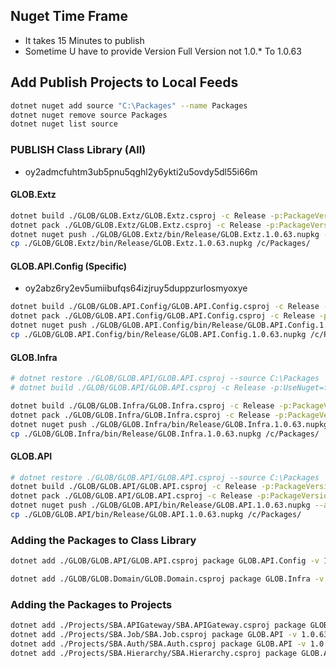 ## Nuget Time Frame
- It takes 15 Minutes to publish
- Sometime U have to provide Version Full Version not 1.0.* To 1.0.63
## Add Publish Projects to Local Feeds
```bash
dotnet nuget add source "C:\Packages" --name Packages 
dotnet nuget remove source Packages
dotnet nuget list source

```

### PUBLISH Class Library (All)
- oy2admcfuhtm3ub5pnu5qghl2y6ykti2u5ovdy5dl55i66m

#### GLOB.Extz
```bash
dotnet build ./GLOB/GLOB.Extz/GLOB.Extz.csproj -c Release -p:PackageVersion=1.0.63
dotnet pack ./GLOB/GLOB.Extz/GLOB.Extz.csproj -c Release -p:PackageVersion=1.0.63
dotnet nuget push ./GLOB/GLOB.Extz/bin/Release/GLOB.Extz.1.0.63.nupkg --api-key oy2admcfuhtm3ub5pnu5qghl2y6ykti2u5ovdy5dl55i66m --source https://api.nuget.org/v3/index.json
cp ./GLOB/GLOB.Extz/bin/Release/GLOB.Extz.1.0.63.nupkg /c/Packages/
```

#### GLOB.API.Config (Specific)
- oy2abz6ry2ev5umiibufqs64izjruy5duppzurlosmyoxye
```bash
dotnet build ./GLOB/GLOB.API.Config/GLOB.API.Config.csproj -c Release -p:PackageVersion=1.0.63 -p:UseNuget=true
dotnet pack ./GLOB/GLOB.API.Config/GLOB.API.Config.csproj -c Release -p:PackageVersion=1.0.63 -p:UseNuget=true
dotnet nuget push ./GLOB/GLOB.API.Config/bin/Release/GLOB.API.Config.1.0.63.nupkg --api-key oy2admcfuhtm3ub5pnu5qghl2y6ykti2u5ovdy5dl55i66m --source https://api.nuget.org/v3/index.json
cp ./GLOB/GLOB.API.Config/bin/Release/GLOB.API.Config.1.0.63.nupkg /c/Packages/

```
#### GLOB.Infra
```bash
# dotnet restore ./GLOB/GLOB.API/GLOB.API.csproj --source C:\Packages
# dotnet build ./GLOB/GLOB.API/GLOB.API.csproj -c Release -p:UseNuget=false

dotnet build ./GLOB/GLOB.Infra/GLOB.Infra.csproj -c Release -p:PackageVersion=1.0.63 -p:UseNuget=true
dotnet pack ./GLOB/GLOB.Infra/GLOB.Infra.csproj -c Release -p:PackageVersion=1.0.63 -p:UseNuget=true
dotnet nuget push ./GLOB/GLOB.Infra/bin/Release/GLOB.Infra.1.0.63.nupkg --api-key oy2admcfuhtm3ub5pnu5qghl2y6ykti2u5ovdy5dl55i66m --source https://api.nuget.org/v3/index.json
cp ./GLOB/GLOB.Infra/bin/Release/GLOB.Infra.1.0.63.nupkg /c/Packages/

```
#### GLOB.API
```bash
# dotnet restore ./GLOB/GLOB.API/GLOB.API.csproj --source C:\Packages
dotnet build ./GLOB/GLOB.API/GLOB.API.csproj -c Release -p:PackageVersion=1.0.63 -p:UseNuget=true
dotnet pack ./GLOB/GLOB.API/GLOB.API.csproj -c Release -p:PackageVersion=1.0.63 -p:UseNuget=true
dotnet nuget push ./GLOB/GLOB.API/bin/Release/GLOB.API.1.0.63.nupkg --api-key oy2admcfuhtm3ub5pnu5qghl2y6ykti2u5ovdy5dl55i66m --source https://api.nuget.org/v3/index.json
cp ./GLOB/GLOB.API/bin/Release/GLOB.API.1.0.63.nupkg /c/Packages/

```
### Adding the Packages to Class Library
```bash
dotnet add ./GLOB/GLOB.API/GLOB.API.csproj package GLOB.API.Config -v 1.0.63

dotnet add ./GLOB/GLOB.Domain/GLOB.Domain.csproj package GLOB.Infra -v 1.0.63
```


### Adding the Packages to Projects
```bash
dotnet add ./Projects/SBA.APIGateway/SBA.APIGateway.csproj package GLOB.API.Config -v 1.0.63
dotnet add ./Projects/SBA.Job/SBA.Job.csproj package GLOB.API -v 1.0.63
dotnet add ./Projects/SBA.Auth/SBA.Auth.csproj package GLOB.API -v 1.0.63
dotnet add ./Projects/SBA.Hierarchy/SBA.Hierarchy.csproj package GLOB.API -v 1.0.63
```